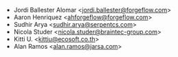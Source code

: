 - Jordi Ballester Alomar \<<jordi.ballester@forgeflow.com>\>
- Aaron Henriquez \<<ahforgeflow@forgeflow.com>\>
- Sudhir Arya \<<sudhir.arya@serpentcs.com>\>
- Nicola Studer \<<nicola.studer@braintec-group.com>\>
- Kitti U. \<<kittiu@ecosoft.co.th>\>
- Alan Ramos \<<alan.ramos@jarsa.com>\>
